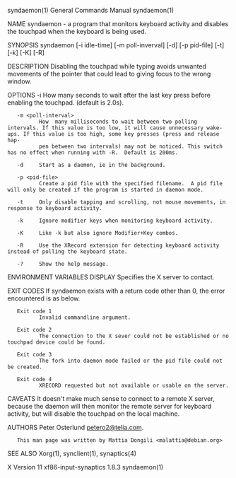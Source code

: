 syndaemon(1)                                                                               General Commands Manual                                                                               syndaemon(1)



NAME
       syndaemon - a program that monitors keyboard activity and disables the touchpad when the keyboard is being used.

SYNOPSIS
       syndaemon [-i idle-time] [-m poll-inverval] [-d] [-p pid-file] [-t] [-k] [-K] [-R]

DESCRIPTION
       Disabling the touchpad while typing avoids unwanted movements of the pointer that could lead to giving focus to the wrong window.

OPTIONS
       -i <idle-time>
              How many seconds to wait after the last key press before enabling the touchpad.  (default is 2.0s).

       -m <poll-interval>
              How  many milliseconds to wait between two polling intervals. If this value is too low, it will cause unnecessary wake-ups. If this value is too high, some key presses (press and release hap-
              pen between two intervals) may not be noticed. This switch has no effect when running with -R.  Default is 200ms.

       -d     Start as a daemon, ie in the background.

       -p <pid-file>
              Create a pid file with the specified filename.  A pid file will only be created if the program is started in daemon mode.

       -t     Only disable tapping and scrolling, not mouse movements, in response to keyboard activity.

       -k     Ignore modifier keys when monitoring keyboard activity.

       -K     Like -k but also ignore Modifier+Key combos.

       -R     Use the XRecord extension for detecting keyboard activity instead of polling the keyboard state.

       -?     Show the help message.

ENVIRONMENT VARIABLES
       DISPLAY
              Specifies the X server to contact.

EXIT CODES
       If syndaemon exists with a return code other than 0, the error encountered is as below.

       Exit code 1
              Invalid commandline argument.

       Exit code 2
              The connection to the X sever could not be established or no touchpad device could be found.

       Exit code 3
              The fork into daemon mode failed or the pid file could not be created.

       Exit code 4
              XRECORD requested but not available or usable on the server.

CAVEATS
       It doesn't make much sense to connect to a remote X server, because the daemon will then monitor the remote server for keyboard activity, but will disable the touchpad on the local machine.

AUTHORS
       Peter Osterlund <petero2@telia.com>.

       This man page was written by Mattia Dongili <malattia@debian.org>

SEE ALSO
       Xorg(1), synclient(1), synaptics(4)



X Version 11                                                                              xf86-input-synaptics 1.8.3                                                                             syndaemon(1)
